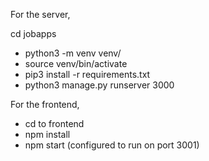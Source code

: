 For the server,

cd jobapps

- python3 -m venv venv/
- source venv/bin/activate
- pip3 install -r requirements.txt
- python3 manage.py runserver 3000

For the frontend,

- cd to frontend
- npm install
- npm start (configured to run on port 3001)
